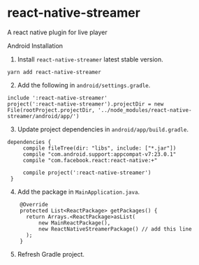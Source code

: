 # react-native-streamer
A react native plugin for live player

Android Installation

1. Install `react-native-streamer` latest stable version.
```
yarn add react-native-streamer
```

2. Add the following in `android/settings.gradle`.
```
include ':react-native-streamer'
project(':react-native-streamer').projectDir = new File(rootProject.projectDir, '../node_modules/react-native-streamer/android/app/')
```

3. Update project dependencies in `android/app/build.gradle`.
```
dependencies {
     compile fileTree(dir: "libs", include: ["*.jar"])
     compile "com.android.support:appcompat-v7:23.0.1"
     compile "com.facebook.react:react-native:+"
	 
     compile project(':react-native-streamer')
 }

```

4. Add the package in `MainApplication.java`.
```
    @Override
    protected List<ReactPackage> getPackages() {
      return Arrays.<ReactPackage>asList(
          new MainReactPackage(), 
          new ReactNativeStreamerPackage() // add this line
      );
    }
```

5. Refresh Gradle project.